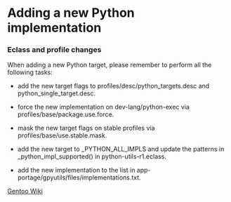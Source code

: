 # Adding a new Python implementation

### Eclass and profile changes

When adding a new Python target, please remember to perform all the following tasks:

* add the new target flags to profiles/desc/python_targets.desc and python_single_target.desc.

* force the new implementation on dev-lang/python-exec via profiles/base/package.use.force.

* mask the new target flags on stable profiles via profiles/base/use.stable.mask.

* add the new target to _PYTHON_ALL_IMPLS and update the patterns in _python_impl_supported() in python-utils-r1.eclass.

* add the new implementation to the list in app-portage/gpyutils/files/implementations.txt.


[Gentoo Wiki](https://dev.gentoo.org/~mgorny/python-guide/interpreter-maintenance.html)
